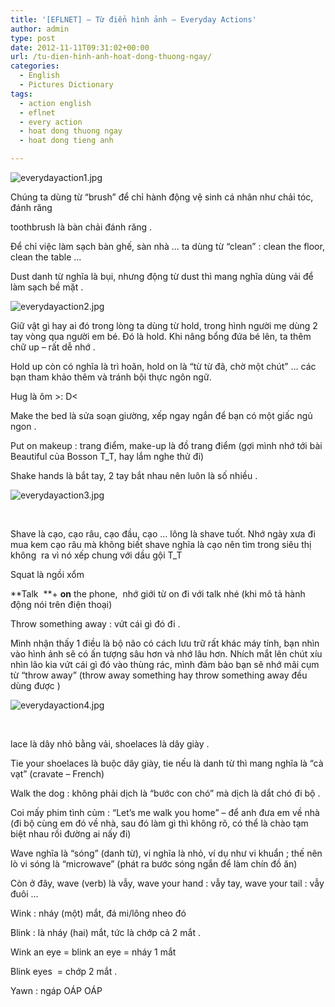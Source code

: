 ```yaml
---
title: '[EFLNET] – Từ điển hình ảnh – Everyday Actions'
author: admin
type: post
date: 2012-11-11T09:31:02+00:00
url: /tu-dien-hinh-anh-hoat-dong-thuong-ngay/
categories:
  - English
  - Pictures Dictionary
tags:
  - action english
  - eflnet
  - every action
  - hoat dong thuong ngay
  - hoat dong tieng anh

---
```


![everydayaction1.jpg](/wp-content/uploads/2012/11/everydayaction1.jpg)


Chúng ta dùng từ &#8220;brush&#8221; để chỉ hành động vệ sinh cá nhân như chải tóc, đánh răng

toothbrush là bàn chải đánh răng .

Để chỉ việc làm sạch bàn ghế, sàn nhà &#8230; ta dùng từ &#8220;clean&#8221; : clean the floor, clean the table &#8230;

Dust danh từ nghĩa là bụi, nhưng động từ dust thì mang nghĩa dùng vải để làm sạch bề mặt .


![everydayaction2.jpg](/wp-content/uploads/2012/11/everydayaction2.jpg)


Giữ vật gì hay ai đó trong lòng ta dùng từ hold, trong hình người mẹ dùng 2 tay vòng qua người em bé. Đó là hold. Khi nâng bổng đứa bé lên, ta thêm chữ up &#8211; rất dễ nhớ .

Hold up còn có nghĩa là trì hoãn, hold on là &#8220;từ từ đã, chờ một chút&#8221; &#8230; các bạn tham khảo thêm và tránh bội thực ngôn ngữ.

Hug là ôm >: D<

Make the bed là sửa soạn giường, xếp ngay ngắn để bạn có một giấc ngủ ngon .

Put on makeup : trang điểm, make-up là đồ trang điểm (gợi mình nhớ tới bài Beautiful của Bosson T_T, hay lắm nghe thử đi)

Shake hands là bắt tay, 2 tay bắt nhau nên luôn là số nhiều .


![everydayaction3.jpg](/wp-content/uploads/2012/11/everydayaction3.jpg)


&nbsp;

Shave là cạo, cạo râu, cạo đầu, cạo &#8230; lông là shave tuốt. Nhớ ngày xưa đi mua kem cạo râu mà không biết shave nghĩa là cạo nên tìm trong siêu thị không  ra vì nó xếp chung với dầu gội T_T

Squat là ngồi xổm

**Talk  **+ **on** the phone,  nhớ giới từ on đi với talk nhé (khi mô tả hành động nói trên điện thoại)

Throw something away : vứt cái gì đó đi .

Mình nhận thấy 1 điều là bộ não có cách lưu trữ rất khác máy tính, bạn nhìn vào hình ảnh sẽ có ấn tượng sâu hơn và nhớ lâu hơn. Nhích mắt lên chút xíu nhìn lão kia vứt cái gì đó vào thùng rác, mình đảm bảo bạn sẽ nhớ mãi cụm từ &#8220;throw away&#8221; (throw away something hay throw something away đều dùng được )


![everydayaction4.jpg](/wp-content/uploads/2012/11/everydayaction4.jpg)


&nbsp;

lace là dây nhỏ bằng vải, shoelaces là dây giày .

Tie your shoelaces là buộc dây giày, tie nếu là danh từ thì mang nghĩa là &#8220;cà vạt&#8221; (cravate &#8211; French)

Walk the dog : không phải dịch là &#8220;bước con chó&#8221; mà dịch là dắt chó đi bộ .

Coi mấy phim tình củm : &#8220;Let&#8217;s me walk you home&#8221; &#8211; để anh đưa em về nhà (đi bộ cùng em đó về nhà, sau đó làm gì thì không rõ, có thể là chào tạm biệt nhau rồi đường ai nấy đi)

Wave nghĩa là &#8220;sóng&#8221; (danh từ), vi nghĩa là nhỏ, ví dụ như vi khuẩn ; thế nên lò vi sóng là &#8220;microwave&#8221; (phát ra bước sóng ngắn để làm chín đồ ăn)

Còn ở đây, wave (verb) là vẫy, wave your hand : vẫy tay, wave your tail : vẫy đuôi &#8230;

Wink : nháy (một) mắt, đá mi/lông nheo đó

Blink : là nháy (hai) mắt, tức là chớp cả 2 mắt .

Wink an eye = blink an eye = nháy 1 mắt

Blink eyes  = chớp 2 mắt .

Yawn : ngáp OÁP OÁP

&nbsp;

&nbsp;

 [1]: ../wp-content/uploads/2012/11/everydayaction1.jpg
 [2]: ../wp-content/uploads/2012/11/everydayaction2.jpg
 [3]: ../wp-content/uploads/2012/11/everydayaction3.jpg
 [4]: ../wp-content/uploads/2012/11/everydayaction4.jpg
